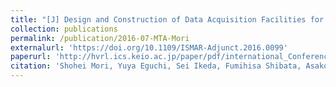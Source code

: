 ```yaml
---
title: "[J] Design and Construction of Data Acquisition Facilities for Diminished Reality Research"
collection: publications
permalink: /publication/2016-07-MTA-Mori
externalurl: 'https://doi.org/10.1109/ISMAR-Adjunct.2016.0099'
paperurl: 'http://hvrl.ics.keio.ac.jp/paper/pdf/international_Conference/2016/IWDR2016_Ienaga.pdf'
citation: 'Shohei Mori, Yuya Eguchi, Sei Ikeda, Fumihisa Shibata, Asako Kimura, and Hideyuki Tamura, &quot;Design and Construction of Data Acquisition Facilities for Diminished Reality Research&quot; <i>ITE Trans. on Media Technology and Application (MTA)</i>, Vol. 4, No. 3, p. 259 - 268 (2016.7)'
---
```


<!--
externalurl: 'url'
paperurl: 'url'
youtubeurl: 'url'
presentationurl: 'url'
githuburl: 'url'
note: blah blah
-->